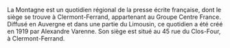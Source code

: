 
La Montagne est un quotidien régional de la presse écrite française, dont le siège se trouve à Clermont-Ferrand, appartenant au Groupe Centre France. Diffusé en Auvergne et dans une partie du Limousin, ce quotidien a été créé en 1919 par Alexandre Varenne.
Son siège est situé au 45 rue du Clos-Four, à Clermont-Ferrand.
